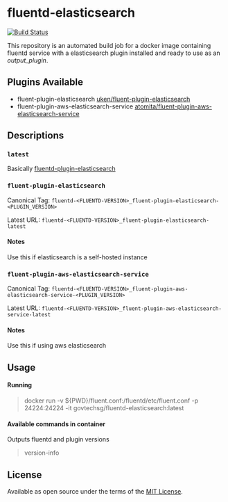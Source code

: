 # fluentd-elasticsearch

[![Build Status](https://travis-ci.org/GovTechSG/fluentd-elasticsearch.svg?branch=master)](https://travis-ci.org/GovTechSG/fluentd-elasticsearch)

This repository is an automated build job for a docker image containing fluentd service with a elasticsearch plugin installed and ready to use as an *output_plugin*.


## Plugins Available

- fluent-plugin-elasticsearch [uken/fluent-plugin-elasticsearch](https://github.com/uken/fluent-plugin-elasticsearch)
- fluent-plugin-aws-elasticsearch-service [atomita/fluent-plugin-aws-elasticsearch-service](https://github.com/atomita/fluent-plugin-aws-elasticsearch-service)

## Descriptions

### `latest`

Basically [fluentd-plugin-elasticsearch](#fluent-plugin-elasticsearch)

### `fluent-plugin-elasticsearch`

Canonical Tag: `fluentd-<FLUENTD-VERSION>_fluent-plugin-elasticsearch-<PLUGIN_VERSION>`

Latest URL: `fluentd-<FLUENTD-VERSION>_fluent-plugin-elasticsearch-latest`

#### Notes

Use this if elasticsearch is a self-hosted instance

### `fluent-plugin-aws-elasticsearch-service`

Canonical Tag: `fluentd-<FLUENTD-VERSION>_fluent-plugin-aws-elasticsearch-service-<PLUGIN_VERSION>`

Latest URL: `fluentd-<FLUENTD-VERSION>_fluent-plugin-aws-elasticsearch-service-latest`

#### Notes

Use this if using aws elasticsearch

## Usage

#### Running
> docker run -v ${PWD}/fluent.conf:/fluentd/etc/fluent.conf -p 24224:24224 -it govtechsg/fluentd-elasticsearch:latest


#### Available commands in container

Outputs fluentd and plugin versions

> version-info

## License

Available as open source under the terms of the [MIT License](http://opensource.org/licenses/MIT).
